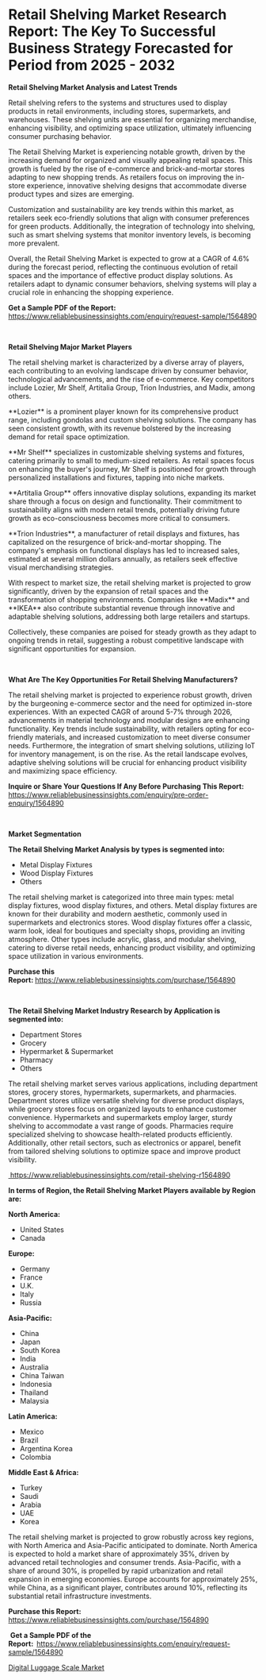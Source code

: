 <p><h1>Retail Shelving Market Research Report: The Key To Successful Business Strategy Forecasted for Period from 2025 - 2032</h1></p><p><strong>Retail Shelving Market Analysis and Latest Trends</strong></p>
<p><p>Retail shelving refers to the systems and structures used to display products in retail environments, including stores, supermarkets, and warehouses. These shelving units are essential for organizing merchandise, enhancing visibility, and optimizing space utilization, ultimately influencing consumer purchasing behavior.</p><p>The Retail Shelving Market is experiencing notable growth, driven by the increasing demand for organized and visually appealing retail spaces. This growth is fueled by the rise of e-commerce and brick-and-mortar stores adapting to new shopping trends. As retailers focus on improving the in-store experience, innovative shelving designs that accommodate diverse product types and sizes are emerging.</p><p>Customization and sustainability are key trends within this market, as retailers seek eco-friendly solutions that align with consumer preferences for green products. Additionally, the integration of technology into shelving, such as smart shelving systems that monitor inventory levels, is becoming more prevalent. </p><p>Overall, the Retail Shelving Market is expected to grow at a CAGR of 4.6% during the forecast period, reflecting the continuous evolution of retail spaces and the importance of effective product display solutions. As retailers adapt to dynamic consumer behaviors, shelving systems will play a crucial role in enhancing the shopping experience.</p></p>
<p><strong>Get a Sample PDF of the Report:&nbsp;</strong> <a href="https://www.reliablebusinessinsights.com/enquiry/request-sample/1564890?utm_campaign=2239&utm_medium=2&utm_source=Github&utm_content=ia&utm_term=05042025&utm_id=retail-shelving">https://www.reliablebusinessinsights.com/enquiry/request-sample/1564890</a></p>
<p>&nbsp;</p>
<p><strong>Retail Shelving Major Market Players</strong></p>
<p><p>The retail shelving market is characterized by a diverse array of players, each contributing to an evolving landscape driven by consumer behavior, technological advancements, and the rise of e-commerce. Key competitors include Lozier, Mr Shelf, Artitalia Group, Trion Industries, and Madix, among others.</p><p>**Lozier** is a prominent player known for its comprehensive product range, including gondolas and custom shelving solutions. The company has seen consistent growth, with its revenue bolstered by the increasing demand for retail space optimization. </p><p>**Mr Shelf** specializes in customizable shelving systems and fixtures, catering primarily to small to medium-sized retailers. As retail spaces focus on enhancing the buyer's journey, Mr Shelf is positioned for growth through personalized installations and fixtures, tapping into niche markets.</p><p>**Artitalia Group** offers innovative display solutions, expanding its market share through a focus on design and functionality. Their commitment to sustainability aligns with modern retail trends, potentially driving future growth as eco-consciousness becomes more critical to consumers.</p><p>**Trion Industries**, a manufacturer of retail displays and fixtures, has capitalized on the resurgence of brick-and-mortar shopping. The company's emphasis on functional displays has led to increased sales, estimated at several million dollars annually, as retailers seek effective visual merchandising strategies.</p><p>With respect to market size, the retail shelving market is projected to grow significantly, driven by the expansion of retail spaces and the transformation of shopping environments. Companies like **Madix** and **IKEA** also contribute substantial revenue through innovative and adaptable shelving solutions, addressing both large retailers and startups.</p><p>Collectively, these companies are poised for steady growth as they adapt to ongoing trends in retail, suggesting a robust competitive landscape with significant opportunities for expansion.</p></p>
<p>&nbsp;</p>
<p><strong>What Are The Key Opportunities For Retail Shelving Manufacturers?</strong></p>
<p><p>The retail shelving market is projected to experience robust growth, driven by the burgeoning e-commerce sector and the need for optimized in-store experiences. With an expected CAGR of around 5-7% through 2026, advancements in material technology and modular designs are enhancing functionality. Key trends include sustainability, with retailers opting for eco-friendly materials, and increased customization to meet diverse consumer needs. Furthermore, the integration of smart shelving solutions, utilizing IoT for inventory management, is on the rise. As the retail landscape evolves, adaptive shelving solutions will be crucial for enhancing product visibility and maximizing space efficiency.</p></p>
<p><strong>Inquire or Share Your Questions If Any Before Purchasing This Report:</strong> <a href="https://www.reliablebusinessinsights.com/enquiry/pre-order-enquiry/1564890?utm_campaign=2239&utm_medium=2&utm_source=Github&utm_content=ia&utm_term=05042025&utm_id=retail-shelving">https://www.reliablebusinessinsights.com/enquiry/pre-order-enquiry/1564890</a></p>
<p>&nbsp;</p>
<p><strong>Market Segmentation</strong></p>
<p><strong>The Retail Shelving Market Analysis by types is segmented into:</strong></p>
<p><ul><li>Metal Display Fixtures</li><li>Wood Display Fixtures</li><li>Others</li></ul></p>
<p><p>The retail shelving market is categorized into three main types: metal display fixtures, wood display fixtures, and others. Metal display fixtures are known for their durability and modern aesthetic, commonly used in supermarkets and electronics stores. Wood display fixtures offer a classic, warm look, ideal for boutiques and specialty shops, providing an inviting atmosphere. Other types include acrylic, glass, and modular shelving, catering to diverse retail needs, enhancing product visibility, and optimizing space utilization in various environments.</p></p>
<p><strong>Purchase this Report:&nbsp;</strong><a href="https://www.reliablebusinessinsights.com/purchase/1564890?utm_campaign=2239&utm_medium=2&utm_source=Github&utm_content=ia&utm_term=05042025&utm_id=retail-shelving">https://www.reliablebusinessinsights.com/purchase/1564890</a></p>
<p>&nbsp;</p>
<p><strong>The Retail Shelving Market Industry Research by Application is segmented into:</strong></p>
<p><ul><li>Department Stores</li><li>Grocery</li><li>Hypermarket & Supermarket</li><li>Pharmacy</li><li>Others</li></ul></p>
<p><p>The retail shelving market serves various applications, including department stores, grocery stores, hypermarkets, supermarkets, and pharmacies. Department stores utilize versatile shelving for diverse product displays, while grocery stores focus on organized layouts to enhance customer convenience. Hypermarkets and supermarkets employ larger, sturdy shelving to accommodate a vast range of goods. Pharmacies require specialized shelving to showcase health-related products efficiently. Additionally, other retail sectors, such as electronics or apparel, benefit from tailored shelving solutions to optimize space and improve product visibility.</p></p>
<p><a href="https://www.reliablebusinessinsights.com/retail-shelving-r1564890?utm_campaign=2239&utm_medium=2&utm_source=Github&utm_content=ia&utm_term=05042025&utm_id=retail-shelving">&nbsp;https://www.reliablebusinessinsights.com/retail-shelving-r1564890</a></p>
<p><strong>In terms of Region, the Retail Shelving Market Players available by Region are:</strong></p>
<p>
    <p> <strong> North America: </strong>
        <ul>
            <li>United States</li>
            <li>Canada</li>
        </ul>
        </p> 
    <p> <strong> Europe: </strong>
        <ul>
            <li>Germany</li>
            <li>France</li>
            <li>U.K.</li>
            <li>Italy</li>
            <li>Russia</li>
        </ul>
        </p> 
    <p> <strong> Asia-Pacific: </strong>
        <ul>
            <li>China</li>
            <li>Japan</li>
            <li>South Korea</li>
            <li>India</li>
            <li>Australia</li>
            <li>China Taiwan</li>
            <li>Indonesia</li>
            <li>Thailand</li>
            <li>Malaysia</li>
        </ul>
        </p> 
    <p> <strong> Latin America: </strong>
        <ul>
            <li>Mexico</li>
            <li>Brazil</li>
            <li>Argentina Korea</li>
            <li>Colombia</li>
        </ul>
        </p> 
    <p> <strong> Middle East & Africa: </strong>
        <ul>
            <li>Turkey</li>
            <li>Saudi</li>
            <li>Arabia</li>
            <li>UAE</li>
            <li>Korea</li>
        </ul>
    </p>
    </p>
<p><p>The retail shelving market is projected to grow robustly across key regions, with North America and Asia-Pacific anticipated to dominate. North America is expected to hold a market share of approximately 35%, driven by advanced retail technologies and consumer trends. Asia-Pacific, with a share of around 30%, is propelled by rapid urbanization and retail expansion in emerging economies. Europe accounts for approximately 25%, while China, as a significant player, contributes around 10%, reflecting its substantial retail infrastructure investments.</p></p>
<p><strong>Purchase this Report: </strong><a href="https://www.reliablebusinessinsights.com/purchase/1564890?utm_campaign=2239&utm_medium=2&utm_source=Github&utm_content=ia&utm_term=05042025&utm_id=retail-shelving">https://www.reliablebusinessinsights.com/purchase/1564890</a></p>
<p>&nbsp;<strong>Get a Sample PDF of the Report:&nbsp;&nbsp;</strong><a href="https://www.reliablebusinessinsights.com/enquiry/request-sample/1564890?utm_campaign=2239&utm_medium=2&utm_source=Github&utm_content=ia&utm_term=05042025&utm_id=retail-shelving">https://www.reliablebusinessinsights.com/enquiry/request-sample/1564890</a></p>
<p><strong></strong></p>
<p><p><a href="https://github.com/JubayerMia832/Market-Research-Report-List-2/blob/main/digital-luggage-scale-market.md?utm_campaign=2239&utm_medium=2&utm_source=Github&utm_content=ia&utm_term=05042025&utm_id=retail-shelving">Digital Luggage Scale Market</a></p></p>